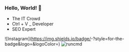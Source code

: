 ### Hello, World! 👋


- The IT Crowd
- Ctrl + V _ Developer
- SEO Expert

![Instagram](https://img.shields.io/badge/<Badge Text>-<Background Color>?style=for-the-badge&logo=<Icon Name>&logoColor=<Logo Color>)
![runcmd](https://img.shields.io/badge/RUNCMD-000000?style=for-the-badge&logo=github&logoColor=white)

